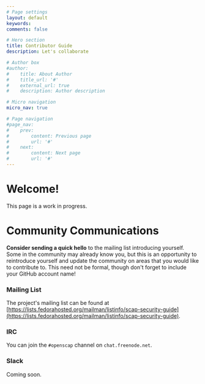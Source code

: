 ```yaml
---
# Page settings
layout: default
keywords:
comments: false

# Hero section
title: Contributor Guide
description: Let's collaborate

# Author box
#author:
#    title: About Author
#    title_url: '#'
#    external_url: true
#    description: Author description

# Micro navigation
micro_nav: true

# Page navigation
#page_nav:
#    prev:
#        content: Previous page
#        url: '#'
#    next:
#        content: Next page
#        url: '#'
---
```


# Welcome!
This page is a work in progress.

# Community Communications
**Consider sending a quick hello** to the mailing list introducing yourself. Some in the community may already know you, but this is an opportunity to reintroduce yourself and update the community on areas that you would like to contribute to. This need not be formal, though don't forget to include your GitHub account name!

### Mailing List
The project's mailing list can be found at [https://lists.fedorahosted.org/mailman/listinfo/scap-security-guide](https://lists.fedorahosted.org/mailman/listinfo/scap-security-guide).

### IRC
You can join the ``#openscap`` channel on ``chat.freenode.net``.

### Slack
Coming soon.

